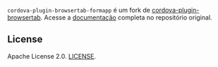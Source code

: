 <!---
    Licensed to the Apache Software Foundation (ASF) under one
    or more contributor license agreements.  See the NOTICE file
    distributed with this work for additional information
    regarding copyright ownership.  The ASF licenses this file
    to you under the Apache License, Version 2.0 (the
    "License"); you may not use this file except in compliance
    with the License.  You may obtain a copy of the License at

      http://www.apache.org/licenses/LICENSE-2.0

    Unless required by applicable law or agreed to in writing,
    software distributed under the License is distributed on an
    "AS IS" BASIS, WITHOUT WARRANTIES OR CONDITIONS OF ANY
    KIND, either express or implied.  See the License for the
    specific language governing permissions and limitations
    under the License.
-->

`cordova-plugin-browsertab-formapp` é um fork de [cordova-plugin-browsertab](https://github.com/google/cordova-plugin-browsertab). Acesse a [documentação](https://github.com/google/cordova-plugin-browsertab) completa no repositório original.

License
-------

Apache License 2.0. [LICENSE](LICENSE).